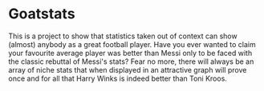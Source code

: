 # Goatstats
This is a project to show that statistics taken out of context can show (almost) anybody as a great football player.
Have you ever wanted to claim your favourite average player was better than Messi only to be faced with the classic
rebuttal of Messi's stats? Fear no more, there will always be an array of niche stats that when displayed in an
attractive graph will prove once and for all that Harry Winks is indeed better than Toni Kroos. 
